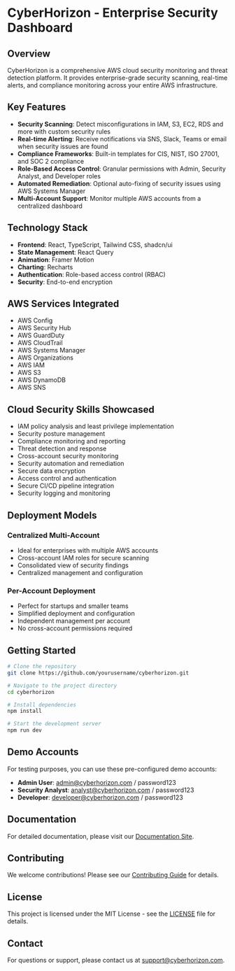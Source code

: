 
# CyberHorizon - Enterprise Security Dashboard
## Overview

CyberHorizon is a comprehensive AWS cloud security monitoring and threat detection platform. It provides enterprise-grade security scanning, real-time alerts, and compliance monitoring across your entire AWS infrastructure.

## Key Features

- **Security Scanning**: Detect misconfigurations in IAM, S3, EC2, RDS and more with custom security rules
- **Real-time Alerting**: Receive notifications via SNS, Slack, Teams or email when security issues are found
- **Compliance Frameworks**: Built-in templates for CIS, NIST, ISO 27001, and SOC 2 compliance
- **Role-Based Access Control**: Granular permissions with Admin, Security Analyst, and Developer roles
- **Automated Remediation**: Optional auto-fixing of security issues using AWS Systems Manager
- **Multi-Account Support**: Monitor multiple AWS accounts from a centralized dashboard

## Technology Stack

- **Frontend**: React, TypeScript, Tailwind CSS, shadcn/ui
- **State Management**: React Query
- **Animation**: Framer Motion
- **Charting**: Recharts
- **Authentication**: Role-based access control (RBAC)
- **Security**: End-to-end encryption

## AWS Services Integrated

- AWS Config
- AWS Security Hub
- AWS GuardDuty
- AWS CloudTrail
- AWS Systems Manager
- AWS Organizations
- AWS IAM
- AWS S3
- AWS DynamoDB
- AWS SNS

## Cloud Security Skills Showcased

- IAM policy analysis and least privilege implementation
- Security posture management
- Compliance monitoring and reporting
- Threat detection and response
- Cross-account security monitoring
- Security automation and remediation
- Secure data encryption
- Access control and authentication
- Secure CI/CD pipeline integration
- Security logging and monitoring

## Deployment Models

### Centralized Multi-Account
- Ideal for enterprises with multiple AWS accounts
- Cross-account IAM roles for secure scanning
- Consolidated view of security findings
- Centralized management and configuration

### Per-Account Deployment
- Perfect for startups and smaller teams
- Simplified deployment and configuration
- Independent management per account
- No cross-account permissions required

## Getting Started

```bash
# Clone the repository
git clone https://github.com/yourusername/cyberhorizon.git

# Navigate to the project directory
cd cyberhorizon

# Install dependencies
npm install

# Start the development server
npm run dev
```

## Demo Accounts

For testing purposes, you can use these pre-configured demo accounts:

- **Admin User**: admin@cyberhorizon.com / password123
- **Security Analyst**: analyst@cyberhorizon.com / password123
- **Developer**: developer@cyberhorizon.com / password123

## Documentation

For detailed documentation, please visit our [Documentation Site](https://docs.cyberhorizon.com).

## Contributing

We welcome contributions! Please see our [Contributing Guide](CONTRIBUTING.md) for details.

## License

This project is licensed under the MIT License - see the [LICENSE](LICENSE) file for details.

## Contact

For questions or support, please contact us at support@cyberhorizon.com.

